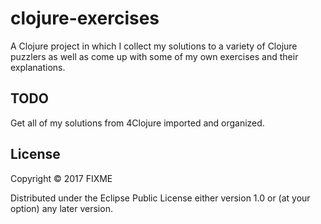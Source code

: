 # clojure-exercises

A Clojure project in which I collect my solutions to a variety of Clojure 
puzzlers as well as come up with some of my own exercises and their explanations.

## TODO

Get all of my solutions from 4Clojure imported and organized.

## License

Copyright © 2017 FIXME

Distributed under the Eclipse Public License either version 1.0 or (at
your option) any later version.
